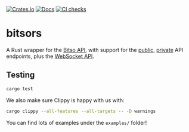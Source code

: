 [![Crates.io](https://img.shields.io/crates/v/bitsors.svg)](https://crates.io/crates/bitsors)
[![Docs](https://docs.rs/bitsors/badge.svg)](https://docs.rs/bitsors)
[![CI checks](https://github.com/arturomf94/bitsors/workflows/CI%20checks/badge.svg)](https://github.com/arturomf94/bitsors/actions?query=workflow%3A%22CI+checks%22)

# bitsors
A Rust wrapper for the [Bitso API](https://bitso.com/api_info/), with support for the [public](https://bitso.com/api_info#public-rest-api), [private](https://bitso.com/api_info#private-rest-api) API endpoints, plus the [WebSocket API](https://bitso.com/api_info#websocket-api).



## Testing

```bash
cargo test
```

We also make sure Clippy is happy with us with: 

```bash
cargo clippy --all-features --all-targets -- -D warnings
```

You can find lots of examples under the `examples/` folder!

